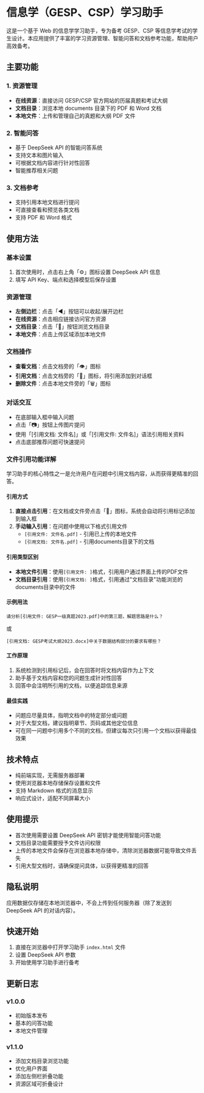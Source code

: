 # 信息学（GESP、CSP）学习助手

这是一个基于 Web 的信息学学习助手，专为备考 GESP、CSP 等信息学考试的学生设计。本应用提供了丰富的学习资源管理、智能问答和文档参考功能，帮助用户高效备考。

## 主要功能

### 1. 资源管理
- **在线资源**：直接访问 GESP/CSP 官方网站的历届真题和考试大纲
- **文档目录**：浏览本地 documents 目录下的 PDF 和 Word 文档
- **本地文件**：上传和管理自己的真题和大纲 PDF 文件

### 2. 智能问答
- 基于 DeepSeek API 的智能问答系统
- 支持文本和图片输入
- 可根据文档内容进行针对性回答
- 智能推荐相关问题

### 3. 文档参考
- 支持引用本地文档进行提问
- 可直接查看和预览各类文档
- 支持 PDF 和 Word 格式

## 使用方法

### 基本设置
1. 首次使用时，点击右上角「⚙️」图标设置 DeepSeek API 信息
2. 填写 API Key、端点和选择模型后保存设置

### 资源管理
- **左侧边栏**：点击「◀」按钮可以收起/展开边栏
- **在线资源**：点击相应链接访问官方资源
- **文档目录**：点击「📂」按钮浏览文档目录
- **本地文件**：点击上传区域添加本地文件

### 文档操作
- **查看文档**：点击文档旁的「👁️」图标
- **引用文档**：点击文档旁的「💬」图标，将引用添加到对话框
- **删除文件**：点击本地文件旁的「🗑️」图标

### 对话交互
- 在底部输入框中输入问题
- 点击「📷」按钮上传图片提问
- 使用「[引用文档: 文件名]」或「[引用文件: 文件名]」语法引用相关资料
- 点击底部推荐问题可快速提问

### 文件引用功能详解
学习助手的核心特性之一是允许用户在问题中引用文档内容，从而获得更精准的回答。

#### 引用方式
1. **直接点击引用**：在文档或文件旁点击「💬」图标，系统会自动将引用标记添加到输入框
2. **手动输入引用**：在问题中使用以下格式引用文件
   - `[引用文件: 文件名.pdf]` - 引用已上传的本地文件
   - `[引用文档: 文件名.pdf]` - 引用documents目录下的文档

#### 引用类型区别
- **本地文件引用**：使用`[引用文件: ]`格式，引用用户通过界面上传的PDF文件
- **文档目录引用**：使用`[引用文档: ]`格式，引用通过"文档目录"功能浏览的documents目录中的文件

#### 示例用法
```
请分析[引用文件: GESP一级真题2023.pdf]中的第三题，解题思路是什么？
```
或
```
[引用文档: GESP考试大纲2023.docx]中关于数据结构部分的要求有哪些？
```

#### 工作原理
1. 系统检测到引用标记后，会在回答时将文档内容作为上下文
2. 助手基于文档内容和您的问题生成针对性回答
3. 回答中会注明所引用的文档，以便追踪信息来源

#### 最佳实践
- 问题应尽量具体，指明文档中的特定部分或问题
- 对于大型文档，建议指明章节、页码或其他定位信息
- 可在同一问题中引用多个不同的文档，但建议每次只引用一个文档以获得最佳效果

## 技术特点
- 纯前端实现，无需服务器部署
- 使用浏览器本地存储保存设置和文件
- 支持 Markdown 格式的消息显示
- 响应式设计，适配不同屏幕大小

## 使用提示
- 首次使用需要设置 DeepSeek API 密钥才能使用智能问答功能
- 文档目录功能需要授予文件访问权限
- 上传的本地文件会保存在浏览器本地存储中，清除浏览器数据可能导致文件丢失
- 引用大型文档时，请确保提问具体，以获得更精准的回答

## 隐私说明
应用数据仅存储在本地浏览器中，不会上传到任何服务器（除了发送到 DeepSeek API 的对话内容）。

## 快速开始
1. 直接在浏览器中打开学习助手 `index.html` 文件
2. 设置 DeepSeek API 参数
3. 开始使用学习助手进行备考

## 更新日志

### v1.0.0
- 初始版本发布
- 基本的问答功能
- 本地文件管理

### v1.1.0
- 添加文档目录浏览功能
- 优化用户界面
- 添加左侧栏折叠功能
- 资源区域可折叠设计 